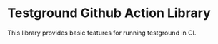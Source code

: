 # Testground Github Action Library

This library provides basic features for running testground in CI.